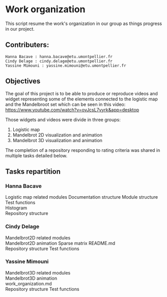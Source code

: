 # Work organization

This script resume the work's organization in our group as things progress in our project.


## Contributers:

```
Hanna Bacave : hanna.bacave@etu.umontpellier.fr
Cindy Delage : cindy.delage@etu.umontpellier.fr
Yassine Mimouni : yassine.mimouni@etu.umontpellier.fr
```

## Objectives

The goal of this project is to be able to produce or reproduce videos and widget representing some of the elements connected to the logistic map and the Mandelbroot set which can be seen in this video:  
https://www.youtube.com/watch?v=ovJcsL7vyrk&app=desktop 

Those widgets and videos were divide in three groups:
1) Logistic map
2) Mandelbrot 2D visualization and animation
3) Mandelbrot 3D visualization and animation

The completion of a repository responding to rating criteria was shared in multiple tasks detailed below.


## Tasks repartition

### Hanna Bacave

Logistic map related modules
Documentation structure
Module structure
Test functions  
Histogram    
Repository structure  

### Cindy Delage

Mandelbrot2D related modules  
Mandelbrot2D animation
Sparse matrix
README.md  
Repository structure
Test functions

### Yassine Mimouni

Mandelbrot3D related modules  
Mandelbrot3D animation  
work_organization.md  
Repository structure
Test functions
